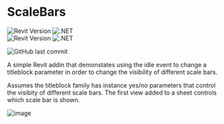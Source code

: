 # ScaleBars
![Revit Version](https://img.shields.io/badge/Revit%20Version-2021_--_2024-blue.svg) ![.NET](https://img.shields.io/badge/.NET-4.8-blue.svg) <br>
![Revit Version](https://img.shields.io/badge/Revit%20Version-2025-blue.svg) ![.NET](https://img.shields.io/badge/.NET-8-blue.svg) 



![GitHub last commit](https://img.shields.io/github/last-commit/russgreen/scalebars) 

A simple Revit addin that demonstates using the idle event to change a titleblock parameter in order to change the visibility of different scale bars.

Assumes the titleblock family has instance yes/no parameters that control the visibity of different scale bars. The first view added to a sheet controls which scale bar is shown.

![image](https://user-images.githubusercontent.com/1886088/219862559-dee9fd7e-a268-4ef7-9624-31ba1f6d979f.png)
